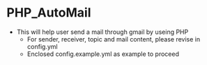 # PHP_AutoMail
- This will help user send a mail through gmail by useing PHP
  - For sender, receiver, topic and mail content, please revise in config.yml
  - Enclosed config.example.yml as example to proceed
